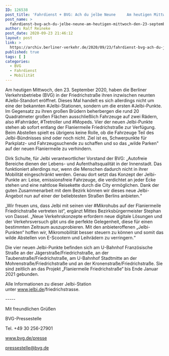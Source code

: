 ```yaml
---
ID: 126538
post_title: 'Fahrdienst + BVG: Ach du jelbe Neune     Am heutigen Mittwoch, den 23. September 2020, haben die Berliner Verkehrsbetriebe (BVG) in der Friedrichstraße ihren inzwischen neunten Jelbi-Standort eröffnet. , aus BVG'
post_name: >
  fahrdienst-bvg-ach-du-jelbe-neune-am-heutigen-mittwoch-den-23-september-2020-haben-die-berliner-verkehrsbetriebe-bvg-in-der-friedrichstrasse-ihren-inzwischen-neunten-jelbi-standort-eroeffn
author: Ralf Reineke
post_date: 2020-09-23 21:46:12
layout: post
link: >
  https://archiv.berliner-verkehr.de/2020/09/23/fahrdienst-bvg-ach-du-jelbe-neune-am-heutigen-mittwoch-den-23-september-2020-haben-die-berliner-verkehrsbetriebe-bvg-in-der-friedrichstrasse-ihren-inzwischen-neunten-jelbi-standort-eroeffn/
published: true
tags: [ ]
categories:
  - BVG
  - Fahrdienst
  - Mobilität
---
```

<p style="font-weight: 400;">Am heutigen Mittwoch, den 23. September 2020, haben die Berliner Verkehrsbetriebe (BVG) in der Friedrichstraße ihren inzwischen neunten #Jelbi-Standort eröffnet. Dieses Mal handelt es sich allerdings nicht um eine der bekannten #Jelbi-Stationen, sondern um die ersten #Jelbi-Punkte. Im Gegensatz zu ihren großen Brüdern beherbergen die rund 20 Quadratmeter großen Flächen ausschließlich Fahrzeuge auf zwei Rädern, also #Fahrräder, #Tretroller und #Mopeds. Vier der neuen Jelbi-Punkte stehen ab sofort entlang der Flaniermeile Friedrichstraße zur Verfügung. Beim Abstellen spielt es übrigens keine Rolle, ob die Fahrzeuge Teil des Jelbi-Bündnisses sind oder noch nicht. Ziel ist es, Schwerpunkte für Parkplatz- und Fahrzeugsuchende zu schaffen und so das „wilde Parken" auf der neuen Flaniermeile zu verhindern.</p>
<p style="font-weight: 400;">Dirk Schulte, für Jelbi verantwortlicher Vorstand der BVG: „Autofreie Bereiche dienen der Lebens- und Aufenthaltsqualität in der Innenstadt. Das funktioniert allerdings nur, wenn die Menschen dadurch nicht in ihrer Mobilität eingeschränkt werden. Genau dort setzt das Konzept der Jelbi-Punkte an: Leise, emissionsfreie Fahrzeuge, die verdichtet an jeder Ecke stehen und eine nahtlose Reisekette durch die City ermöglichen. Dank der guten Zusammenarbeit mit dem Bezirk können wir dieses neue Jelbi-Angebot nun auf einer der beliebtesten Straßen Berlins anbieten.“</p>
<p style="font-weight: 400;">„Wir freuen uns, dass Jelbi mit seinen vier #Mikrohubs auf der Flaniermeile Friedrichstraße vertreten ist“, ergänzt Mittes Bezirksbürgermeister Stephan von Dassel. „Neue Verkehrskonzepte erfordern neue digitale Lösungen und der Verkehrsversuch gibt uns die perfekte Gelegenheit, diese für einen bestimmten Zeitraum auszuprobieren. Mit den anbieteroffenen „Jelbi-Punkten“ hoffen wir, Mikromobilität besser steuern zu können und somit das wilde Abstellen von E-Scootern und Leihrädern zu verringern.“</p>
<p style="font-weight: 400;">Die vier neuen Jelbi-Punkte befinden sich am U-Bahnhof Französische Straße an der Jägerstraße/Friedrichstraße, an der Taubenstraße/Friedrichstraße, am U-Bahnhof Stadtmitte an der Mohrenstraße/Friedrichstraße und an der Kronenstraße/Friedrichstraße. Sie sind zeitlich an das Projekt „Flaniermeile Friedrichstraße“ bis Ende Januar 2021 gebunden.</p>
<p style="font-weight: 400;">Alle Informationen zu dieser Jelbi-Station unter <a href="http://www.jelbi.de/" data-saferedirecturl="https://www.google.com/url?q=http://www.jelbi.de&amp;source=gmail&amp;ust=1601753705176000&amp;usg=AFQjCNFL9hvkDxRhTI6_fREODk7l5t6h_Q">www.jelbi.de</a>/friedrichstrasse.</p>
<p style="font-weight: 400;">-----</p>
<p style="font-weight: 400;">Mit freundlichen Grüßen</p>
<p style="font-weight: 400;">BVG-Pressestelle</p>
<p style="font-weight: 400;">Tel. +49 30 256-27901</p>
<p style="font-weight: 400;"><a href="http://www.bvg.de/presse" data-saferedirecturl="https://www.google.com/url?q=http://www.bvg.de/presse&amp;source=gmail&amp;ust=1601753705177000&amp;usg=AFQjCNH0l9i8Aef0LTi3s53kYI59aUTL0w">www.bvg.de/presse</a></p>
<p style="font-weight: 400;"><a href="mailto:pressestelle@bvg.de">pressestelle@bvg.de</a></p>
